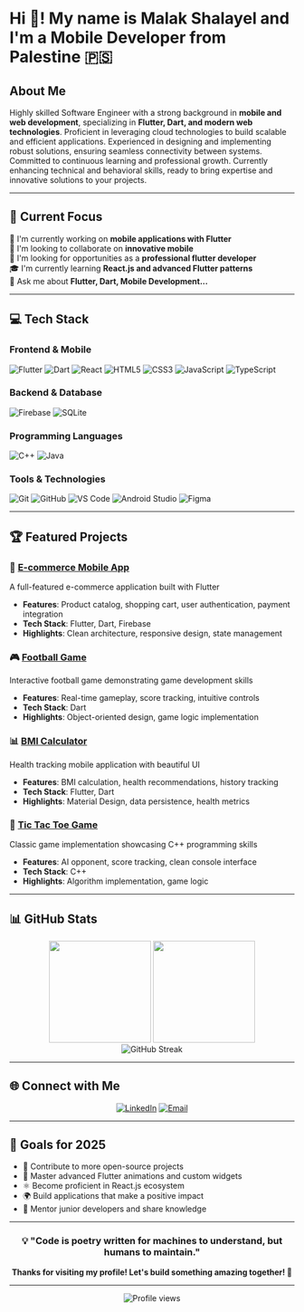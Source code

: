# Hi 👋! My name is Malak Shalayel and I'm a Mobile Developer from Palestine 🇵🇸

## About Me

Highly skilled Software Engineer with a strong background in **mobile and web development**, specializing in **Flutter, Dart, and modern web technologies**. Proficient in leveraging cloud technologies to build scalable and efficient applications. Experienced in designing and implementing robust solutions, ensuring seamless connectivity between systems. Committed to continuous learning and professional growth. Currently enhancing technical and behavioral skills, ready to bring expertise and innovative solutions to your projects.

---

## 🚀 Current Focus

🔭 I'm currently working on **mobile applications with Flutter**  
🤝 I'm looking to collaborate on **innovative mobile**  
🌟 I'm looking for opportunities as a **professional flutter developer**  
🎓 I'm currently learning **React.js and advanced Flutter patterns**  
💬 Ask me about **Flutter, Dart, Mobile Development...**

---

## 💻 Tech Stack

### Frontend & Mobile
![Flutter](https://img.shields.io/badge/Flutter-%2302569B.svg?style=for-the-badge&logo=Flutter&logoColor=white)
![Dart](https://img.shields.io/badge/dart-%230175C2.svg?style=for-the-badge&logo=dart&logoColor=white)
![React](https://img.shields.io/badge/react-%2320232a.svg?style=for-the-badge&logo=react&logoColor=%2361DAFB)
![HTML5](https://img.shields.io/badge/html5-%23E34F26.svg?style=for-the-badge&logo=html5&logoColor=white)
![CSS3](https://img.shields.io/badge/css3-%231572B6.svg?style=for-the-badge&logo=css3&logoColor=white)
![JavaScript](https://img.shields.io/badge/javascript-%23323330.svg?style=for-the-badge&logo=javascript&logoColor=%23F7DF1E)
![TypeScript](https://img.shields.io/badge/typescript-%23007ACC.svg?style=for-the-badge&logo=typescript&logoColor=white)

### Backend & Database
![Firebase](https://img.shields.io/badge/Firebase-039BE5?style=for-the-badge&logo=Firebase&logoColor=white)
![SQLite](https://img.shields.io/badge/sqlite-%2307405e.svg?style=for-the-badge&logo=sqlite&logoColor=white)

### Programming Languages
![C++](https://img.shields.io/badge/c++-%2300599C.svg?style=for-the-badge&logo=c%2B%2B&logoColor=white)
![Java](https://img.shields.io/badge/java-%23ED8B00.svg?style=for-the-badge&logo=openjdk&logoColor=white)

### Tools & Technologies
![Git](https://img.shields.io/badge/git-%23F05033.svg?style=for-the-badge&logo=git&logoColor=white)
![GitHub](https://img.shields.io/badge/github-%23121011.svg?style=for-the-badge&logo=github&logoColor=white)
![VS Code](https://img.shields.io/badge/Visual%20Studio%20Code-0078d7.svg?style=for-the-badge&logo=visual-studio-code&logoColor=white)
![Android Studio](https://img.shields.io/badge/Android%20Studio-3DDC84.svg?style=for-the-badge&logo=android-studio&logoColor=white)
![Figma](https://img.shields.io/badge/figma-%23F24E1E.svg?style=for-the-badge&logo=figma&logoColor=white)

---

## 🏆 Featured Projects

### 📱 [E-commerce Mobile App](https://github.com/malakshalayel/e-commerce_project)
A full-featured e-commerce application built with Flutter
- **Features**: Product catalog, shopping cart, user authentication, payment integration
- **Tech Stack**: Flutter, Dart, Firebase
- **Highlights**: Clean architecture, responsive design, state management

### 🎮 [Football Game](https://github.com/malakshalayel/football--game-dart)
Interactive football game demonstrating game development skills
- **Features**: Real-time gameplay, score tracking, intuitive controls
- **Tech Stack**: Dart
- **Highlights**: Object-oriented design, game logic implementation

### 📊 [BMI Calculator](https://github.com/malakshalayel/BMI)
Health tracking mobile application with beautiful UI
- **Features**: BMI calculation, health recommendations, history tracking
- **Tech Stack**: Flutter, Dart
- **Highlights**: Material Design, data persistence, health metrics

### 🎯 [Tic Tac Toe Game](https://github.com/malakshalayel/tic-tac-toe-games)
Classic game implementation showcasing C++ programming skills
- **Features**: AI opponent, score tracking, clean console interface
- **Tech Stack**: C++
- **Highlights**: Algorithm implementation, game logic

---

## 📊 GitHub Stats

<div align="center">
  <img height="180em" src="https://github-readme-stats.vercel.app/api?username=malakshalayel&show_icons=true&theme=tokyonight&include_all_commits=true&count_private=true"/>
  <img height="180em" src="https://github-readme-stats.vercel.app/api/top-langs/?username=malakshalayel&layout=compact&langs_count=8&theme=tokyonight"/>
</div>

<div align="center">
  <img src="https://github-readme-streak-stats.herokuapp.com/?user=malakshalayel&theme=tokyonight" alt="GitHub Streak"/>
</div>

---

## 🌐 Connect with Me

<div align="center">
  
[![LinkedIn](https://img.shields.io/badge/LinkedIn-%230077B5.svg?style=for-the-badge&logo=linkedin&logoColor=white)]([https://www.linkedin.com/in/your-linkedin-profile](https://www.linkedin.com/in/malak-shalayel-92a620322/))
[![Email](https://img.shields.io/badge/Email-%23D14836.svg?style=for-the-badge&logo=gmail&logoColor=white)](mailto:malakesam2003@gmail.com)

</div>

---

## 🎯 Goals for 2025

- 🚀 Contribute to more open-source projects
- 📱 Master advanced Flutter animations and custom widgets
- ⚛️ Become proficient in React.js ecosystem
- 🌍 Build applications that make a positive impact
- 🤝 Mentor junior developers and share knowledge

---

<div align="center">
  
### 💡 "Code is poetry written for machines to understand, but humans to maintain."

**Thanks for visiting my profile! Let's build something amazing together! 🚀**

</div>

---

<div align="center">
  <img src="https://komarev.com/ghpvc/?username=malakshalayel&color=blueviolet&style=for-the-badge&label=Profile+Views" alt="Profile views"/>
</div>
